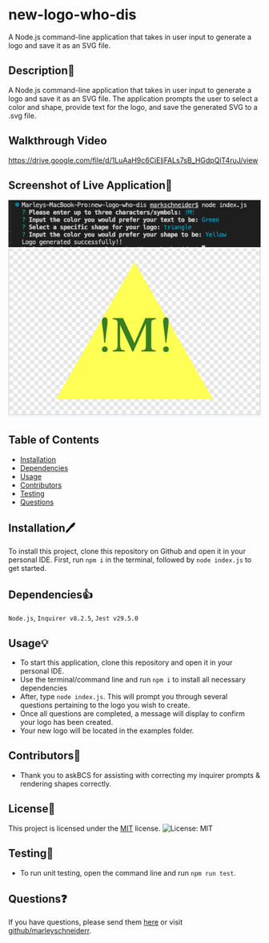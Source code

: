 # new-logo-who-dis
A Node.js command-line application that takes in user input to generate a logo and save it as an SVG file.

## Description📓
A Node.js command-line application that takes in user input to generate a logo and save it as an SVG file. The application prompts the user to select a color and shape, provide text for the logo, and save the generated SVG to a .svg file.

## Walkthrough Video  
https://drive.google.com/file/d/1LuAaH9c6CiEljFALs7sB_HGdpQlT4ruJ/view 

## Screenshot of Live Application📂
![alt-text](./images/svg-terminal.png)
![alt-text](./images/LogoExample1.png)

## Table of Contents
* [Installation](#installation)
* [Dependencies](#dependencies)
* [Usage](#usage)
* [Contributors](#contributors)
* [Testing](#testing)
* [Questions](#questions)

## Installation🖊
To install this project, clone this repository on Github and open it in your personal IDE. First, run `npm i` in the terminal, followed by `node index.js` to get started.

## Dependencies👍
`Node.js`, `Inquirer v8.2.5`, `Jest v29.5.0`

## Usage💡
- To start this application, clone this repository and open it in your personal IDE. 
- Use the terminal/command line and run `npm i` to install all necessary dependencies 
- After, type `node index.js`. This will prompt you through several questions pertaining to the logo you wish to create.
- Once all questions are completed, a message will display to confirm your logo has been created.
- Your new logo will be located in the examples folder.


## Contributors🔋
- Thank you to askBCS for assisting with correcting my inquirer prompts & rendering shapes correctly.

## License🚨

This project is licensed under the [MIT](https://opensource.org/license/mit/) license. ![License: MIT](https://img.shields.io/badge/License-MIT-orange.svg)

## Testing🧪
- To run unit testing, open the command line and run `npm run test`.

## Questions❓
If you have questions, please send them [here](mailto:marleysue@gmail.com?subject=[GitHub]%20Dev%20Connect) or visit [github/marleyschneiderr](https://github.com/marleyschneiderr).
